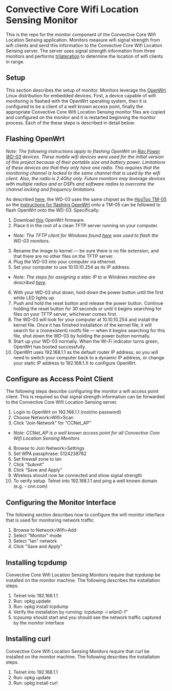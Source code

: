 # Convective Core Wifi Location Sensing Monitor

This is the repo for the monitor component of the Convective Core Wifi Location Sensing application. Monitors measure wifi signal strength from wifi clients and send this information to the Convective Core Wifi Location Sensing server. The server uses signal strength information from three monitors and performs [trilateration](https://en.wikipedia.org/wiki/Trilateration) to determine the location of wifi clients in range.

## Setup

This section describes the setup of monitor.  Monitors leverage the [OpenWrt](https://openwrt.org/) Linux distribution for embedded devices. First, a device capable of wifi monitoring is flashed with the OpenWrt operating system, then it is configured to be a client of a well known access point, finally the appropriate Convective Core Wifi Location Sensing monitor files are copied and configured on the monitor and it is restarted beginning the monitor process. Each of the these steps is described in detail below.

## Flashing OpenWrt

*Note: The following instructions apply to flashing OpenWrt on [Rav Power WD-03](https://www.ravpower.com/rp-wd03-filehub-6000mah-power-bank-portable-wireless-router.html) devices. These mobile wifi devices were used for the initial version of this project because of their portable size and battery power. Limitations of these devices are that they only have one radio. This requires that the monitoring channel is locked to the same channel that is used by the wifi client. Also, the radio is 2.4Ghz only. Future monitors may leverage devices with multiple radios and or DSPs and software radios to overcome the channel locking and frequency limitations.*

As described [here](https://forum.openwrt.org/viewtopic.php?id=60360), the WD-03 uses the same chipset as the [HooToo TM-05](https://www.hootoo.com/hootoo-tripmate-ht-tm05-wireless-router.html) so the [instructions for flashing OpenWrt](https://wiki.openwrt.org/toh/hootoo/hootoo_ht-tm05) onto a TM-05 can be followed to flash OpenWrt onto the WD-03. Specifically:

1. Download [this](http://www.gl-inet.com/firmware/mt300n/clean/openwrt-gl-mt300n-clean-1.0.bin) OpenWrt firmware.
2. Place it in the root of a clean TFTP server running on your computer.
* *Note: The TFTP client for Windows found [here](https://tftpd64.codeplex.com/) was used to flash the WD-03 monitors.*
3. Rename the image to kernel — be sure there is no file extension, and that there are no other files on the TFTP server.
4. Plug the WD-03 into your computer via ethernet.
5. Set your computer to use 10.10.10.254 as its IP address.
* *Note: The steps for assigning a staic IP to w Windows machine are described [here](https://www.howtogeek.com/howto/19249/how-to-assign-a-static-ip-address-in-xp-vista-or-windows-7/).*
6. With your WD-03 shut down, hold down the power button until the first white LED lights up.
7. Push and hold the reset button and release the power button. Continue holding the reset button for 30 seconds or until it begins searching for files on your TFTP server, whichever comes first.
8. The WD-03 will look for your computer at 10.10.10.254 and install the kernel file. Once it has finished installation of the kernel file, it will search for a (nonexistent) rootfs file — when it begins searching for this file, shut down the WD-03 by holding the power button normally.
9. Start up your WD-03 normally. When the Wi-Fi indicator turns green, OpenWrt has booted successfully.
10. OpenWrt uses 192.168.1.1 as the default router IP address, so you will need to switch your computer back to a dynamic IP address, or change your static IP address to 192.168.1.X to configure OpenWrt.

## Configure as Access Point Client

The following steps describe configuring the monitor a wifi access point client. This is required so that signal strength information can be forwarded to the Convective Core Wifi Location Sensing server.

1. Login to OpenWrt on 192.168.1.1 (root/no password)
2. Choose Network>Wifi>Scan
3. Click “Join Network” for “CCNet_AP”
* *Note: CCNet_AP is a well known access point for all Convective Core Wifi Location Sensing Monitors*
4. Browse to Join Network>Settings
5. Set WPA passphrase: 5124238782
6. Set firewall zone to lan
7. Click “Submit”
8. Click “Save and Apply”
9. Wireless should now be connected and show signal strength
10. To verify setup. Telnet into 192.168.1.1 and ping a well known domain (e.g. - cnn.com)

## Configuring the Monitor Interface

The following section describes how to configure the wifi monitor interface that is used for monitoring network traffic.

1. Browse to Network>Wifi>Add
2. Select "Monitor" mode
3. Select "lan" network
4. Click "Save and Apply"

## Installing tcpdump

Convective Core Wifi Location Sensing Monitors require that *tcpdump* be installed on the monitor machine. The following describes the installation steps.

1. Telnet into 192.168.1.1
2. Run: opkg update
3. Run: opkg install tcpdump
4. Verify the installation by running: *tcpdump -i wlan0-1"*
5. tcpsump should start and you should see the network traffic captured by the monitor interface

## Installing curl

Convective Core Wifi Location Sensing Monitors require that *curl* be installed on the monitor machine. The following describes the installation steps.

1. Telnet into 192.168.1.1
2. Run: opkg update
3. Run: opkg install curl

